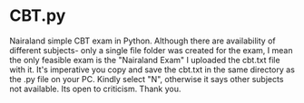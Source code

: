# CBT.py
Nairaland simple CBT exam in Python. 
Although there are availability of different subjects-
only a single file folder was created for the exam,
I  mean the only feasible exam is  the "Nairaland Exam"
I uploaded the cbt.txt file with it.
It's imperative you copy and save the cbt.txt in the same directory as the .py file on your PC.
Kindly select "N", otherwise it says other subjects not available.
Its open to criticism.
Thank you.
